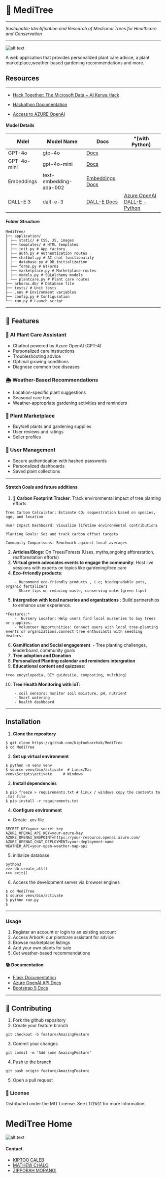 # 🌿 MediTree

---

_Sustainable Identification and Research of Medicinal Trees for Healthcare and Conservation_

---
![alt text](99412e68-19ba-4691-948b-14e62a83d6b9.jpg)

A web application that provides personalized plant care advice, a plant marketplace,weather-based gardening recommendations and more.

## Resources
---

- [Hack Together: The Microsoft Data + AI Kenya Hack](https://blog.fabric.microsoft.com/en/blog/hack-together-the-microsoft-data-ai-kenya-hack?ft=All)

- [Hackathon Documentation](https://microsoft.github.io/Data-AI-Kenya-Hack/)

- [Access to AZURE OpenAI](https://microsoft.github.io/Data-AI-Kenya-Hack/AI_ACCESS.html)


#### Model Details
| Mdel    | Model Name | Docs  | *(with Python) |
| -------- | ------- |---------| --------------
| GPT-4o | gtp-4o | [Docs](https://aka.ms/fabric-hack24-python-docs-gtp4) |
| GPT-4o-mini | gpt-4o-mini    | [Docs](https://aka.ms/fabric-hack24-python-docs-gtp4)|
| Embeddings    |  text-embedding-ada-002   | [Embeddings Docs](https://aka.ms/fabric-hack24-python-docs-embeddings)|
| DALL-E 3   | dall-e-3 | [DALL-E Docs](https://aka.ms/fabric-hack24-python-docs-dalle) | [Azure OpenAI DALL-E - Python](https://aka.ms/fabric-hack24-python-eg-dalle) | 


#### Folder Structure
```
MediTree/
├── application/
│ ├── static/ # CSS, JS, images
│ ├── templates/ # HTML templates
│ ├── init.py # App factory
│ ├── auth.py # Authentication routes
│ ├── chatbot.py # AI chat functionality
│ ├── database.py # DB initialization
│ ├── forms.py # WTForms
│ ├── marketplace.py # Marketplace routes
│ ├── models.py # SQLAlchemy models
│ └── plantcare.py # Plant care routes
├── arborai.db/ # Database file
├── tests/ # Unit tests
├── .env # Environment variables
├── config.py # Configuration
└── run.py # Launch script
```
---

##  🚀 Features

### 🌱 AI Plant Care Assistant
- Chatbot powered by Azure OpenAI (GPT-4)
- Personalized care instructions
- Troubleshooting advice
- Optimal growing conditions
- Diagnose common tree diseases

### 🌦️ Weather-Based Recommendations
- Location-specific plant suggestions
- Seasonal care tips
- Weather-appropriate gardening activities and reminders

### 🛒 Plant Marketplace
- Buy/sell plants and gardening supplies
- User reviews and ratings
- Seller profiles

### 👤 User Management
- Secure authentication with hashed passwords
- Personalized dashboards
- Saved plant collections

----

#### Stretch Goals and future additions

1. **🌱 Carbon Footprint Tracker**: Track environmental impact of tree planting efforts
```
Tree Carbon Calculator: Estimate CO₂ sequestration based on species, age, and location

User Impact Dashboard: Visualize lifetime environmental contributions

Planting Goals: Set and track carbon offset targets

Community Comparisons: Benchmark against local averages

```
2. **Articles/Blogs**: On Trees/Forests (Uses, myths,ongoing afforestation, reafforestation efforts)
3. **Virtual green advocates events to engage the community**: Host live sessions with experts on topics like gardening/tree care
4. **Eco-frriendly products**:
```
    - Recommend eco-friendly products , i.e; biodegradable pots, organic fertalizers
    - Share tips on reducing waste, conserving water(green tips)
```
        
5. **Intergration with local nurseries and organizations** : 
Build partnerships to enhance user experience.
```    
*Features:*
    -  Nursery Locator: Help users find local nurseries to buy trees or supplies.
    - Volunteer Opportunities: Connect users with local tree-planting events or organizations.connect tree enthusiasts with seedling dealers.
```
                
6. **Gamification and Social engagement**: 
        - Tree planting challenges, leaderboard, community goals
7. **Tree adoption and Donation**
8. **Personalized Planting calendar and reminders intergration**
9. **Educational content and quizzess**: 

`tree encyclopedia, DIY guides(ie, composting, mulching)`

10. **Tree Health Monitoring with IoT**:
```
    - soil sensors: monitor soil moisture, pH, nutrient
    - Smart watering
    - health dashboard

```
----


## Installation

1. **Clone the repository**
```
$ git clone https://github.com/kiptoobarchok/MediTree
$ cd MediTree

```

2. **Set up virtual environment**
```
$ python -m venv venv
$ source venv/bin/activate  # Linux/Mac
venv\Scripts\activate     # Windows
```

3. **Install dependencies**
```
$ pip freeze > requirements.txt # linux / windows copy the contents to .txt file
$ pip install -r requirements.txt
```

4. **Configure environment**
- Create `.env` file
```
SECRET_KEY=your-secret-key
AZURE_OPENAI_API_KEY=your-azure-key
AZURE_OPENAI_ENDPOINT=https://your-resource.openai.azure.com/
AZURE_OPENAI_CHAT_DEPLOYMENT=your-deployment-name
WEATHER_API=your-open-weather-map-api
```

5. initialize database
```
python3
>>> db.create_all()
>>> exit()
```


6. Access the development server via browser engines

```
$ cd MediTree
$ source venv/bin/activate
$ python run.py
$ 
```

----

### Usage
1. Register an account or login to an existing account
2. Access ArborAI our plantcare assistant for advice
3. Browse marketplace listings
4. Add your own plants for sale
5. Cet weather-based recommendations

#### 📚 Documentation
- [Flask Documentation](https://flask.palletsprojects.com/)
- [Azure OpenAI API Docs](https://learn.microsoft.com/en-us/azure/ai-services/openai/)
- [Bootstrap 5 Docs](https://getbootstrap.com/docs/5.3/getting-started/introduction/)

 --- 

 ## 🤝 Contributing
 1. Fork the github repository
 2. Create your feature branch 
 ```
 git checkout -b feature/AmazingFeature
 ```
 3. Commit your changes 
 ```
 git commit -m 'Add some AmazingFeature'
 ```
 4. Push to the branch 
 ```
 git push origin feature/AmazingFeature
 ```
 5. Open a pull request

 ### 📜 License

Distributed under the MIT License. See `LICENSE` for more information.

# MediTree Home

![alt text](image.png)

#### Contact

- [KIPTOO CALEB](https://wa.me/+254702171495)
- [MATHEW CHALO](https://wa.me/+254746269567)
- [ZIPPORAH MORANGI](https://wa.me/+254701319766)
